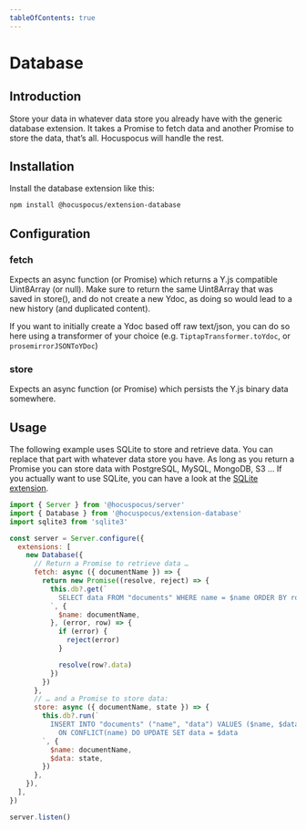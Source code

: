 ```yaml
---
tableOfContents: true
---
```


# Database

## Introduction
Store your data in whatever data store you already have with the generic database extension.
It takes a Promise to fetch data and another Promise to store the data, that’s all. Hocuspocus will handle the rest.

## Installation
Install the database extension like this:

```bash
npm install @hocuspocus/extension-database
```

## Configuration

### fetch
Expects an async function (or Promise) which returns a Y.js compatible Uint8Array (or null).
Make sure to return the same Uint8Array that was saved in store(), and do not create a new Ydoc,
as doing so would lead to a new history (and duplicated content).

If you want to initially create a Ydoc based off raw text/json, you can do so here using a transformer of your choice (e.g. `TiptapTransformer.toYdoc`, or `prosemirrorJSONToYDoc`)

### store
Expects an async function (or Promise) which persists the Y.js binary data somewhere.


## Usage
The following example uses SQLite to store and retrieve data. You can replace that part with whatever data store you have. As long as you return a Promise you can store data with PostgreSQL, MySQL, MongoDB, S3 … If you actually want to use SQLite, you can have a look at the [SQLite extension](/api/extensions/sqlite).

```js
import { Server } from '@hocuspocus/server'
import { Database } from '@hocuspocus/extension-database'
import sqlite3 from 'sqlite3'

const server = Server.configure({
  extensions: [
    new Database({
      // Return a Promise to retrieve data …
      fetch: async ({ documentName }) => {
        return new Promise((resolve, reject) => {
          this.db?.get(`
            SELECT data FROM "documents" WHERE name = $name ORDER BY rowid DESC
          `, {
            $name: documentName,
          }, (error, row) => {
            if (error) {
              reject(error)
            }

            resolve(row?.data)
          })
        })
      },
      // … and a Promise to store data:
      store: async ({ documentName, state }) => {
        this.db?.run(`
          INSERT INTO "documents" ("name", "data") VALUES ($name, $data)
            ON CONFLICT(name) DO UPDATE SET data = $data
        `, {
          $name: documentName,
          $data: state,
        })
      },
    }),
  ],
})

server.listen()
```
